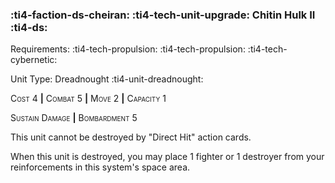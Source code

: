 ### :ti4-faction-ds-cheiran: :ti4-tech-unit-upgrade: **Chitin Hulk II** :ti4-ds:

Requirements: :ti4-tech-propulsion: :ti4-tech-propulsion: :ti4-tech-cybernetic:

Unit Type: Dreadnought :ti4-unit-dreadnought:

<span style="font-variant:small-caps;">Cost 4</span> __|__ <span style="font-variant:small-caps;">Combat 5</span> __|__ <span style="font-variant:small-caps;">Move 2</span> __|__ <span style="font-variant:small-caps;">Capacity 1</span>

<span style="font-variant:small-caps;">Sustain Damage</span> __|__ <span style="font-variant:small-caps;">Bombardment 5</span>

This unit cannot be destroyed by "Direct Hit" action cards.

When this unit is destroyed, you may place 1 fighter or 1 destroyer from your reinforcements in this system's space area.
